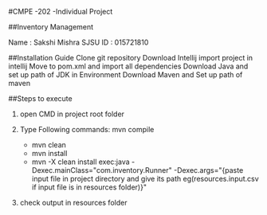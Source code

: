 #CMPE -202 -Individual Project

##Inventory Management

Name : Sakshi Mishra
SJSU ID : 015721810

##Installation Guide
Clone git repository
Download Intellij 
import project in intellij
Move to pom.xml and import all dependencies
Download Java and set up path of JDK in Environment
Download Maven and Set up path of maven

##Steps to execute
1. open CMD in project root folder
2. Type Following commands:
      mvn compile
      - mvn clean
      - mvn install
      - mvn -X clean install exec:java -Dexec.mainClass="com.inventory.Runner" -Dexec.args="{paste input file in project directory and give its path eg(resources.input.csv if input file is in resources folder)}"
        
3. check output in resources folder
